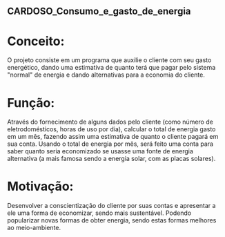 ## CARDOSO_Consumo_e_gasto_de_energia

# Conceito: 

O projeto consiste em um programa que auxilie o cliente com seu gasto energético, dando uma estimativa de quanto terá que pagar pelo sistema "normal" de energia e dando alternativas para a economia do cliente.

# Função:

Através do fornecimento de alguns dados pelo cliente (como número de eletrodomésticos, horas de uso por dia), calcular o total de energia gasto em um mês, fazendo assim uma estimativa de quanto o cliente pagará em sua conta. Usando o total de energia por mês, será feito uma conta para saber quanto seria economizado se usasse uma fonte de energia alternativa (a mais famosa sendo a energia solar, com as placas solares).

# Motivação:

Desenvolver a conscientização do cliente por suas contas e apresentar a ele uma forma de economizar, sendo mais sustentável. Podendo popularizar novas formas de obter energia, sendo estas formas melhores ao meio-ambiente.
